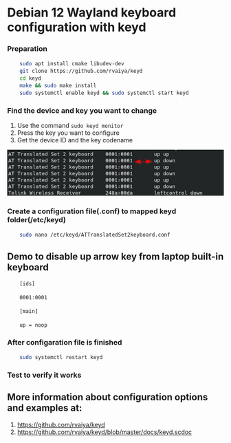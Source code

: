 # Debian 12 Wayland keyboard configuration with keyd

### Preparation

```bash
    sudo apt install cmake libudev-dev
    git clone https://github.com/rvaiya/keyd
    cd keyd
    make && sudo make install
    sudo systemctl enable keyd && sudo systemctl start keyd
```

### Find the device and key you want to change
1. Use the command `sudo keyd monitor`
2. Press the key you want to configure
3. Get the device ID and the key codename

![example](keyd_monitor.jpg)

### Create a configuration file(<insert-name>.conf) to mapped keyd folder(/etc/keyd)

```bash
    sudo nano /etc/keyd/ATTranslatedSet2keyboard.conf
```
## Demo to disable up arrow key from laptop built-in keyboard
```
    [ids]

    0001:0001

    [main]

    up = noop
```  

### After configaration file is finished

```bash
    sudo systemctl restart keyd
```
### Test to verify it works

## More information about configuration options and examples at:
1. https://github.com/rvaiya/keyd
2. https://github.com/rvaiya/keyd/blob/master/docs/keyd.scdoc
